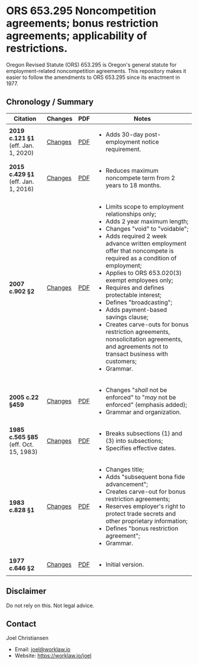 # ORS 653.295 Noncompetition agreements; bonus restriction agreements; applicability of restrictions.

Oregon Revised Statute (ORS) 653.295 is Oregon's general statute for employment-related noncompetition agreements. This repository makes it easier to follow the amendments to ORS 653.295 since its enactment in 1977.

## Chronology / Summary

| Citation           |  Changes | PDF | Notes |
|----------------------|-----|---|------------|
| **2019 c.121 §1** (eff. Jan. 1, 2020) | [Changes](https://github.com/jwchristiansen/ors653.295/commit/dca1664e88069b74dd3b5c127ed61a890a29c505#diff-09f428f234955ac40aebe0765aed8f5c) | [PDF](https://github.com/jwchristiansen/ors653.295/blob/master/pdf/2019.pdf) | <ul><li>Adds 30-day post-employment notice requirement.</li></ul> |
| **2015 c.429 §1** (eff. Jan. 1, 2016) | [Changes](https://github.com/jwchristiansen/ors653.295/commit/e43e90d0459c6143892f73b357bc75da94dda2cc#diff-09f428f234955ac40aebe0765aed8f5c) | [PDF](https://github.com/jwchristiansen/ors653.295/blob/master/pdf/2015.pdf) | <ul><li>Reduces maximum noncompete term from 2 years to 18 months.</li></ul> |
| **2007 c.902 §2** | [Changes](https://github.com/jwchristiansen/ors653.295/commit/3039040938cbf634e0006f1b3e00c1d61488d7eb#diff-09f428f234955ac40aebe0765aed8f5c) | [PDF](https://github.com/jwchristiansen/ors653.295/blob/master/pdf/2007.pdf) | <ul><li>Limits scope to employment relationships only;</li> <li>Adds 2 year maximum length;<li>Changes "void" to "voidable";</li><li>Adds required 2 week advance written employment offer that noncompete is required as a condition of employment;</li><li>Applies to ORS 653.020(3) exempt employees only;</li><li>Requires and defines protectable interest;</li><li>Defines "broadcasting";</li><li>Adds payment-based savings clause;</li><li>Creates carve-outs for bonus restriction agreements, nonsolicitation agreements, and agreements not to transact business with customers;</li><li>Grammar.</li><ul> |
| **2005 c.22 §459** | [Changes](https://github.com/jwchristiansen/ors653.295/commit/0af453605631b05bab55c3bb688c0f3374f956d5#diff-09f428f234955ac40aebe0765aed8f5c) | [PDF](https://github.com/jwchristiansen/ors653.295/blob/master/pdf/2005.pdf) | <ul><li>Changes "*shall* not be enforced" to "*may* not be enforced" (emphasis added);</li><li>Grammar and organization.</li></ul> |
| **1985 c.565 §85** (eff. Oct. 15, 1983) | [Changes](https://github.com/jwchristiansen/ors653.295/commit/e8c1426cc0c234fd6f323fdb1ea8e8ab12cd5580#diff-09f428f234955ac40aebe0765aed8f5c) | [PDF](https://github.com/jwchristiansen/ors653.295/blob/master/pdf/1985.pdf) | <ul><li>Breaks subsections (1) and (3) into subsections;</li><li>Specifies effective dates.</li></ul> |
| **1983 c.828 §1** | [Changes](https://github.com/jwchristiansen/ors653.295/commit/461d0f231c4b4dfaea3157530230b9fc818ba661#diff-09f428f234955ac40aebe0765aed8f5c) | [PDF](https://github.com/jwchristiansen/ors653.295/blob/master/pdf/1983.pdf) | <ul><li>Changes title;</li><li>Adds "subsequent bona fide advancement";</li><li>Creates carve-out for bonus restriction agreements;</li><li>Reserves employer's right to protect trade secrets and other proprietary information;</li><li>Defines "bonus restriction agreement";</li><li>Grammar.</li></ul> |
| **1977 c.646 §2** | [Changes](https://github.com/jwchristiansen/ors653.295/commit/14780675d95f1b99ad397a02915db3887ff98719#diff-09f428f234955ac40aebe0765aed8f5c) | [PDF](https://github.com/jwchristiansen/ors653.295/blob/master/pdf/1977.pdf) | <ul><li>Initial version.</li></ul> |


## Disclaimer

Do not rely on this. Not legal advice.

## Contact

Joel Christiansen
- Email: joel@worklaw.io
- Website: https://worklaw.io/joel
